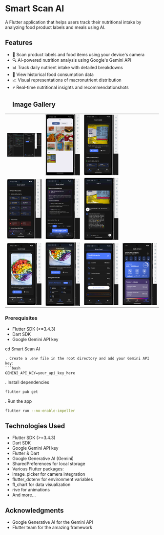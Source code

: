 # Smart Scan AI

A Flutter application that helps users track their nutritional intake by analyzing food product labels and meals using AI.

## Features
- 📸 Scan product labels and food items using your device's camera
- 🔍 AI-powered nutrition analysis using Google's Gemini API
- 📊 Track daily nutrient intake with detailed breakdowns
- 📅 View historical food consumption data
- 📈 Visual representations of macronutrient distribution
- ⚡ Real-time nutritional insights and recommendationshots
  <h2>Image Gallery</h2>

<table>
  <tr>
    <td><img src="https://github.com/mdshajie720/Smart_Scan_AI/blob/main/Assets/Screenshot%202025-06-11%20201947.png" width="200"/></td>
    <td><img src="https://github.com/mdshajie720/Smart_Scan_AI/blob/main/Assets/Screenshot%202025-06-11%20202042.png" width="200"/></td>
    <td><img src="https://github.com/mdshajie720/Smart_Scan_AI/blob/main/Assets/Screenshot%202025-06-11%20202124.png" width="200"/></td>
  </tr>
  <tr>
    <td><img src="https://github.com/mdshajie720/Smart_Scan_AI/blob/main/Assets/Screenshot%202025-06-11%20202141.png" width="200"/></td>
    <td><img src="https://github.com/mdshajie720/Smart_Scan_AI/blob/main/Assets/Screenshot%202025-06-11%20202205.png" width="200"/></td>
    <td><img src="https://github.com/mdshajie720/Smart_Scan_AI/blob/main/Assets/Screenshot%202025-06-11%20202317.png" width="200"/></td>
  </tr>
  <tr>
    <td><img src="https://github.com/mdshajie720/Smart_Scan_AI/blob/main/Assets/Screenshot%202025-06-11%20202409.png"width="200"/></td>
    <td><img src="https://github.com/mdshajie720/Smart_Scan_AI/blob/main/Assets/Screenshot%202025-06-11%20202431.png" width="200"/></td>
    <td><img src="https://github.com/mdshajie720/Smart_Scan_AI/blob/main/Assets/Screenshot%202025-06-11%20202455.png" width="200"/></td>
    <td><img src="https://github.com/mdshajie720/Smart_Scan_AI/blob/main/Assets/Screenshot%202025-06-11%20202702.png" width="200"/></td>
  </tr>
</table>



### Prerequisites
- Flutter SDK (>=3.4.3)
- Dart SDK
- Google Gemini API key

cd Smart Scan AI
```
. Create a .env file in the root directory and add your Gemini API key:
```bash
GEMINI_API_KEY=your_api_key_here
```
. Install dependencies
```bash
flutter pub get
```
. Run the app
```bash
flutter run --no-enable-impeller
```

## Technologies Used
- Flutter SDK (>=3.4.3)
- Dart SDK
- Google Gemini API key
- Flutter & Dart
- Google Generative AI (Gemini)
- SharedPreferences for local storage
- Various Flutter packages:
-   image_picker for camera integration
-   flutter_dotenv for environment variables
-   fl_chart for data visualization
-   rive for animations
-   And more...

## Acknowledgments
- Google Generative AI for the Gemini API
- Flutter team for the amazing framework

